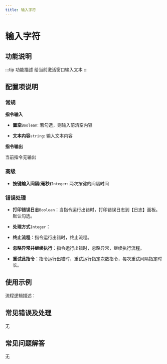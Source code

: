 ```yaml
---
title: 输入字符
---
```


# 输入字符

## 功能说明

:::tip 功能描述
给当前激活窗口输入文本
:::

## 配置项说明

### 常规

**指令输入**

- **置空**`Boolean`: 若勾选，则输入前清空内容

- **文本内容**`string`: 输入文本内容


**指令输出**

当前指令无输出

### 高级

- **按键输入间隔(毫秒)**`Integer`: 两次按键的间隔时间

### 错误处理

- **打印错误日志**`Boolean`：当指令运行出错时，打印错误日志到【日志】面板。默认勾选。

- **处理方式**`Integer`：

 - **终止流程**：指令运行出错时，终止流程。

 - **忽略异常并继续执行**：指令运行出错时，忽略异常，继续执行流程。

 - **重试此指令**：指令运行出错时，重试运行指定次数指令，每次重试间隔指定时长。

## 使用示例

流程逻辑描述：

## 常见错误及处理

无

## 常见问题解答

无

